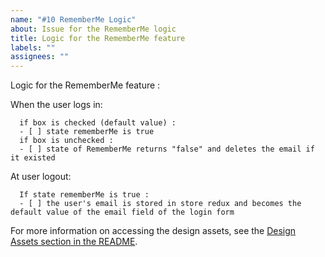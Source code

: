 ```yaml
---
name: "#10 RememberMe Logic"
about: Issue for the RememberMe logic
title: Logic for the RememberMe feature
labels: ""
assignees: ""
---
```


Logic for the RememberMe feature :

When the user logs in:

      if box is checked (default value) :
      - [ ] state rememberMe is true
      if box is unchecked :
      - [ ] state of RememberMe returns "false" and deletes the email if it existed

At user logout:

      If state rememberMe is true :
      - [ ] the user's email is stored in store redux and becomes the default value of the email field of the login form

For more information on accessing the design assets, see the [Design Assets section in the README](https://github.com/OpenClassrooms-Student-Center/ArgentBank-website#design-assets).
